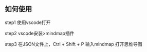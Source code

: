 ## 如何使用

step1 使用vscode打开

step2 vscode安装>mindmap插件

step3 在JSON文件上，Ctrl + Shift + P 输入mindmap 打开思维导图
